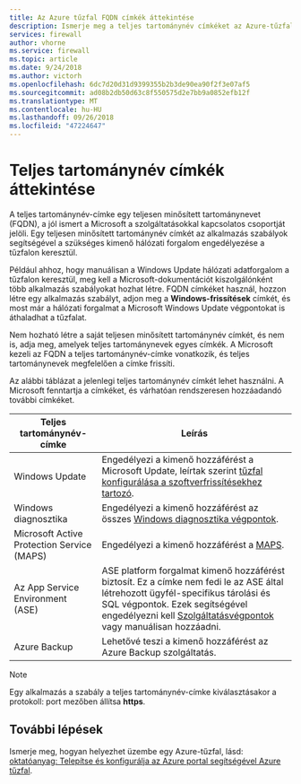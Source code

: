 ```yaml
---
title: Az Azure tűzfal FQDN címkék áttekintése
description: Ismerje meg a teljes tartománynév címkéket az Azure-tűzfal
services: firewall
author: vhorne
ms.service: firewall
ms.topic: article
ms.date: 9/24/2018
ms.author: victorh
ms.openlocfilehash: 6dc7d20d31d9399355b2b3de90ea90f2f3e07af5
ms.sourcegitcommit: ad08b2db50d63c8f550575d2e7bb9a0852efb12f
ms.translationtype: MT
ms.contentlocale: hu-HU
ms.lasthandoff: 09/26/2018
ms.locfileid: "47224647"
---
```

# <a name="fqdn-tags-overview"></a>Teljes tartománynév címkék áttekintése

A teljes tartománynév-címke egy teljesen minősített tartománynevet (FQDN), a jól ismert a Microsoft a szolgáltatásokkal kapcsolatos csoportját jelöli. Egy teljesen minősített tartománynév címkét az alkalmazás szabályok segítségével a szükséges kimenő hálózati forgalom engedélyezése a tűzfalon keresztül.

Például ahhoz, hogy manuálisan a Windows Update hálózati adatforgalom a tűzfalon keresztül, meg kell a Microsoft-dokumentációt kiszolgálónként több alkalmazás szabályokat hozhat létre. FQDN címkéket használ, hozzon létre egy alkalmazás szabályt, adjon meg a **Windows-frissítések** címkét, és most már a hálózati forgalmat a Microsoft Windows Update végpontokat is áthaladhat a tűzfalat.

Nem hozható létre a saját teljesen minősített tartománynév címkét, és nem is, adja meg, amelyek teljes tartománynevek egyes címkék. A Microsoft kezeli az FQDN a teljes tartománynév-címke vonatkozik, és teljes tartománynevek megfelelően a címke frissíti. 

<!--- screenshot of application rule with a FQDN tag.-->

Az alábbi táblázat a jelenlegi teljes tartománynév címkét lehet használni. A Microsoft fenntartja a címkéket, és várhatóan rendszeresen hozzáadandó további címkéket.

|Teljes tartománynév-címke  |Leírás  |
|---------|---------|
|Windows Update     |Engedélyezi a kimenő hozzáférést a Microsoft Update, leírtak szerint [tűzfal konfigurálása a szoftverfrissítésekhez tartozó](https://technet.microsoft.com/library/bb693717.aspx).|
|Windows diagnosztika|Engedélyezi a kimenő hozzáférést az összes [Windows diagnosztika végpontok](https://docs.microsoft.com/windows/privacy/configure-windows-diagnostic-data-in-your-organization#endpoints).|
|Microsoft Active Protection Service (MAPS)|Engedélyezi a kimenő hozzáférést a [MAPS](https://cloudblogs.microsoft.com/enterprisemobility/2016/05/31/important-changes-to-microsoft-active-protection-service-maps-endpoint/).|
|Az App Service Environment (ASE)|ASE platform forgalmat kimenő hozzáférést biztosít. Ez a címke nem fedi le az ASE által létrehozott ügyfél-specifikus tárolási és SQL végpontok. Ezek segítségével engedélyezni kell [Szolgáltatásvégpontok](../virtual-network/tutorial-restrict-network-access-to-resources.md) vagy manuálisan hozzáadni.|
|Azure Backup|Lehetővé teszi a kimenő hozzáférést az Azure Backup szolgáltatás.

> [!NOTE]
> Egy alkalmazás a szabály a teljes tartománynév-címke kiválasztásakor a protokoll: port mezőben állítsa **https**.

## <a name="next-steps"></a>További lépések

Ismerje meg, hogyan helyezhet üzembe egy Azure-tűzfal, lásd: [oktatóanyag: Telepítse és konfigurálja az Azure portal segítségével Azure tűzfal](tutorial-firewall-deploy-portal.md).